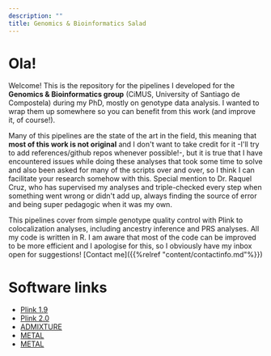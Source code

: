 ```yaml
---
description: ""
title: Genomics & Bioinformatics Salad
---
```


# Ola!
Welcome! This is the repository for the pipelines I developed for the **Genomics & Bioinformatics group** (CiMUS, University of Santiago de Compostela) during my PhD, mostly on genotype data analysis. I wanted to wrap them up somewhere so you can benefit from this work (and improve it, of course!). 

Many of this pipelines are the state of the art in the field, this meaning that **most of this work is not original**  and I don't want to take credit for it -I'll try to add references/github repos whenever possible!-, but it is true that I have encountered issues while doing these analyses that took some time to solve and also been asked for many of the scripts over and over, so I think I can facilitate your research somehow with this. Special mention to Dr. Raquel Cruz, who has supervised my analyses and triple-checked every step when something went wrong or didn't add up, always finding the source of error and being super pedagogic when it was my own. 

This pipelines cover from simple genotype quality control with Plink to colocalization analyses, including ancestry inference and PRS analyses. All my code is written in R. I am aware that most of the code can be improved to be more efficient and I apologise for this, so I obviously have my inbox open for suggestions! [Contact me]({{%relref "content/contactinfo.md"%}})



# Software links

* [Plink 1.9](https://www.cog-genomics.org/plink/) 
* [Plink 2.0](https://www.cog-genomics.org/plink/2.0/)
* [ADMIXTURE](https://dalexander.github.io/admixture/)
* [METAL](https://github.com/statgen/METAL)
* [METAL](https://github.com/weizhouUMICH/SAIGE)





